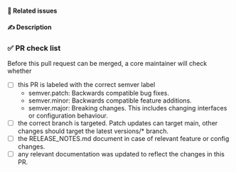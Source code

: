 <!-- markdownlint-disable MD041 -->
#### 📁 Related issues

<!--
Reference any relevant issues here. Closing keywords only have an effect when targeting the main branch. If there are no related issues, you must first create an issue through https://github.com/CommunitySolidServer/CommunitySolidServer/issues/new/choose
-->

#### ✍️ Description

<!-- Describe the relevant changes in this PR. Also add notes that might be relevant for code reviewers. -->

### ✅ PR check list

Before this pull request can be merged, a core maintainer will check whether

* [ ] this PR is labeled with the correct semver label
  * semver.patch: Backwards compatible bug fixes.
  * semver.minor: Backwards compatible feature additions.
  * semver.major: Breaking changes. This includes changing interfaces or configuration behaviour.
* [ ] the correct branch is targeted. Patch updates can target main, other changes should target the latest versions/* branch.
* [ ] the RELEASE_NOTES.md document in case of relevant feature or config changes.
* [ ] any relevant documentation was updated to reflect the changes in this PR.

<!-- Try to check these to the best of your abilities before opening the PR -->
